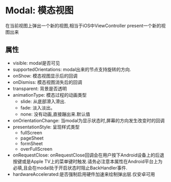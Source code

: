 # Modal: 模态视图

在当前视图上弹出一个新的视图,相当于iOS中ViewController present一个新的视图出来

## 属性

* visible: modal是否可见
* supportedOrientations: modal出来的节点支持旋转的方向.
* onShow: 模态视图显示后的回调
* onDismiss: 模态视图消失后的回调
* transparent: 背景是否透明
* animationType: 模态过程的动画类型
  * slide: 从底部滑入滑出.
  * fade: 淡入淡出。
  * none: 没有动画,直接蹦出来.默认值
* onOrientationChange: 当modal为显示状态时,屏幕的方向发生改变时的回调
* presentationStyle: 呈现样式类型
  * fullScreen
  * pageSheet
  * formSheet
  * overFullScreen
* onRequestClose: onRequestClose回调会在用户按下Android设备上的后退按键或是Apple TV上的菜单键时触发.请务必注意本属性在Android平台上为必填,且会在modal处于开启状态时阻止BackHandler事件.
* hardwareAccelerated:是否强制启用硬件加速来绘制弹出层.仅安卓可用
